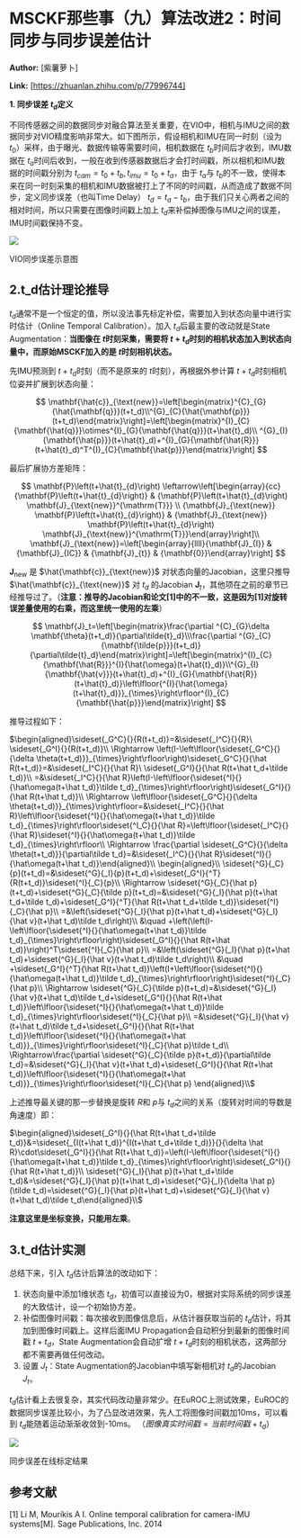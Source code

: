 # MSCKF那些事（九）算法改进2：时间同步与同步误差估计

 **Author:** [紫薯萝卜]

 **Link:** [https://zhuanlan.zhihu.com/p/77996744]

**1. 同步误差 $t_d$定义**

不同传感器之间的数据同步对融合算法至关重要，在VIO中，相机与IMU之间的数据同步对VIO精度影响非常大。如下图所示，假设相机和IMU在同一时刻（设为 $t_0$）采样，由于曝光、数据传输等需要时间，相机数据在 $t_b$时间后才收到，IMU数据在 $t_a$时间后收到，一般在收到传感器数据后才会打时间戳，所以相机和IMU数据的时间戳分别为 $t_{cam}=t_0+t_b,t_{imu}=t_0+t_a$，由于 $t_a$与 $t_b$的不一致，使得本来在同一时刻采集的相机和IMU数据被打上了不同的时间戳，从而造成了数据不同步，定义同步误差（也叫Time Delay） $t_d=t_a-t_b$，由于我们只关心两者之间的相对时间，所以只需要在图像时间戳上加上 $t_d$来补偿掉图像与IMU之间的误差，IMU时间戳保持不变。

![]((20190813)MSCKF那些事九算法改进2时间同步与同步误差估计_紫薯萝卜/v2-3d36ce368ecd004b3694a88ff7aed915_1440w.jpg)  


VIO同步误差示意图

  
  
## 2.t\_d估计理论推导  
$t_d$通常不是一个恒定的值，所以没法事先标定补偿，需要加入到状态向量中进行实时估计（Online Temporal Calibration）。加入 $t_d$后最主要的改动就是State Augmentation：**当图像在 $t$时刻采集，需要将 $t+t_d$时刻的相机状态加入到状态向量中，而原始MSCKF加入的是 $t$时刻相机状态。**

先IMU预测到 $t+t_d$时刻（而不是原来的 $t$时刻），再根据外参计算 $t+t_d$时刻相机位姿并扩展到状态向量：

$$
\mathbf{\hat{c}}_{\text{new}}=\left[\begin{matrix}^{C}_{G}{\hat{\mathbf{q}}}(t+t_d)\\^{G}_{C}{\hat{\mathbf{p}}}(t+t_d)\end{matrix}\right]=\left[\begin{matrix}^{I}_{C}{\mathbf{\hat{q}}}\otimes^{I}_{G}{\mathbf{\hat{q}}}(t+\hat{t}_d)\\ ^{G}_{I}{\mathbf{\hat{p}}}(t+\hat{t}_d)+^{I}_{G}{\mathbf{\hat{R}}}(t+\hat{t}_d)^T^{I}_{C}{\mathbf{\hat{p}}}\end{matrix}\right]
$$ 

最后扩展协方差矩阵：

$$
\mathbf{P}\left(t+\hat{t}_{d}\right) \leftarrow\left[\begin{array}{cc}{\mathbf{P}\left(t+\hat{t}_{d}\right)} & {\mathbf{P}\left(t+\hat{t}_{d}\right) \mathbf{J}_{\text{new}}^{\mathrm{T}}} \\ {\mathbf{J}_{\text{new}} \mathbf{P}\left(t+\hat{t}_{d}\right)} & {\mathbf{J}_{\text{new}} \mathbf{P}\left(t+\hat{t}_{d}\right) \mathbf{J}_{\text{new}}^{\mathrm{T}}}\end{array}\right]\\ 
\mathbf{J}_{\text{new}}=\left[\begin{array}{llll}{\mathbf{J}_{I}} & {\mathbf{J}_{IC}} & {\mathbf{J}_{t}} & {\mathbf{0}}\end{array}\right]
$$ 

$\mathbf{J}_{\text{new}}$ 是 $\hat{\mathbf{c}}_{\text{new}}$ 对状态向量的Jacobian，这里只推导 $\hat{\mathbf{c}}_{\text{new}}$ 对 $t_d$ 的Jacobian $\mathbf{J}_t$，其他项在之前的章节已经推导过了。（**注意：推导的Jacobian和论文[1]中的不一致，这是因为[1]对旋转误差量使用的右乘，而这里统一使用的左乘**）

$$
\mathbf{J}_t=\left[\begin{matrix}\frac{\partial ^{C}_{G}\delta \mathbf{\theta}(t+t_d)}{\partial\tilde{t}_d}\\\frac{\partial ^{G}_{C}{\mathbf{\tilde{p}}}(t+t_d)}{\partial\tilde{t}_d}\end{matrix}\right]=\left[\begin{matrix}^{I}_{C}{\mathbf{\hat{R}}}^{I}{\hat{\omega}(t+\hat{t}_d)}\\^{G}_{I}{\mathbf{\hat{v}}}(t+\hat{t}_d)+^{I}_{G}{\mathbf{\hat{R}}(t+\hat{t}_d)}\left\lfloor{^{I}{\hat{\omega}(t+\hat{t}_d)}}_{\times}\right\rfloor^{I}_{C}{\mathbf{\hat{p}}}\end{matrix}\right]
$$

推导过程如下：

$\begin{aligned}\sideset{_G^C}{}{R(t+t_d)}=&\sideset{_I^C}{}{R}\ \sideset{_G^I}{}{R(t+t_d)}\\ \Rightarrow \left(I-\left\lfloor{\sideset{_G^C}{}{\delta \theta(t+t_d)}}_{\times}\right\rfloor\right)\sideset{_G^C}{}{\hat R(t+t_d)}=&\sideset{_I^C}{}{\hat R}\ \sideset{_G^I}{}{\hat R(t+\hat t_d+\tilde t_d)}\\ =&\sideset{_I^C}{}{\hat R}\left(I-\left\lfloor{\sideset{^I}{}{\hat\omega(t+\hat t_d)}\tilde t_d}_{\times}\right\rfloor\right)\sideset{_G^I}{}{\hat R(t+\hat t_d)}\\ \Rightarrow \left\lfloor{\sideset{_G^C}{}{\delta \theta(t+t_d)}}_{\times}\right\rfloor=&\sideset{_I^C}{}{\hat R}\left\lfloor{\sideset{^I}{}{\hat\omega(t+\hat t_d)}\tilde t_d}_{\times}\right\rfloor\sideset{^I_C}{}{\hat R}=\left\lfloor{\sideset{_I^C}{}{\hat R}\sideset{^I}{}{\hat\omega(t+\hat t_d)}\tilde t_d}_{\times}\right\rfloor\\ \Rightarrow \frac{\partial \sideset{_G^C}{}{\delta \theta(t+t_d)}}{\partial\tilde t_d}=&\sideset{_I^C}{}{\hat R}\sideset{^I}{}{\hat\omega(t+\hat t_d)}\end{aligned}\\ \begin{aligned}\\ \sideset{^G}{_C}{p}(t+t_d)=&\sideset{^G}{_I}{p}(t+t_d)+\sideset{_G^I}{^T}{R(t+t_d)}\sideset{^I}{_C}{p}\\ \Rightarrow \sideset{^G}{_C}{\hat p}(t+t_d)+\sideset{^G}{_C}{\tilde p}(t+t_d)=&\sideset{^G}{_I}{\hat p}(t+\hat t_d+\tilde t_d)+\sideset{_G^I}{^T}{\hat R(t+\hat t_d+\tilde t_d)}\sideset{^I}{_C}{\hat p}\\ =&\left(\sideset{^G}{_I}{\hat p}(t+\hat t_d)+\sideset{^G}{_I}{\hat v}(t+\hat t_d)\tilde t_d\right)\\ &\quad +\left(\left(I-\left\lfloor{\sideset{^I}{}{\hat\omega(t+\hat t_d)}\tilde t_d}_{\times}\right\rfloor\right)\sideset{_G^I}{}{\hat R(t+\hat t_d)}\right)^T\sideset{^I}{_C}{\hat p}\\ =&\left(\sideset{^G}{_I}{\hat p}(t+\hat t_d)+\sideset{^G}{_I}{\hat v}(t+\hat t_d)\tilde t_d\right)\\ &\quad +\sideset{_G^I}{^T}{\hat R(t+\hat t_d)}\left(I+\left\lfloor{\sideset{^I}{}{\hat\omega(t+\hat t_d)}\tilde t_d}_{\times}\right\rfloor\right)\sideset{^I}{_C}{\hat p}\\ \Rightarrow \sideset{^G}{_C}{\tilde p}(t+t_d)=&\sideset{^G}{_I}{\hat v}(t+\hat t_d)\tilde t_d+\sideset{_G^I}{}{\hat R(t+\hat t_d)}\left\lfloor{\sideset{^I}{}{\hat\omega(t+\hat t_d)}\tilde t_d}_{\times}\right\rfloor\sideset{^I}{_C}{\hat p}\\ =&\sideset{^G}{_I}{\hat v}(t+\hat t_d)\tilde t_d+\sideset{_G^I}{}{\hat R(t+\hat t_d)}\left\lfloor{\sideset{^I}{}{\hat\omega(t+\hat t_d)}}_{\times}\right\rfloor\sideset{^I}{_C}{\hat p}\tilde t_d\\ \Rightarrow\frac{\partial \sideset{^G}{_C}{\tilde p}(t+t_d)}{\partial\tilde t_d}=&\sideset{^G}{_I}{\hat v}(t+\hat t_d)+\sideset{_G^I}{}{\hat R(t+\hat t_d)}\left\lfloor{\sideset{^I}{}{\hat\omega(t+\hat t_d)}}_{\times}\right\rfloor\sideset{^I}{_C}{\hat p} \end{aligned}\\$ 

上述推导最关键的那一步替换是旋转 $R$和 $p$与 $t_d$之间的关系（旋转对时间的导数是角速度）即：

$\begin{aligned}\sideset{_G^I}{}{\hat R(t+\hat t_d+\tilde t_d)}&=\sideset{_{I(t+\hat t_d)}^{I(t+\hat t_d+\tilde t_d)}}{}{\delta \hat R}\cdot\sideset{_G^I}{}{\hat R(t+\hat t_d)}=\left(I-\left\lfloor{\sideset{^I}{}{\hat\omega(t+\hat t_d)}\tilde t_d}_{\times}\right\rfloor\right)\sideset{_G^I}{}{\hat R(t+\hat t_d)}\\ \sideset{^G}{_I}{\hat p}(t+\hat t_d+\tilde t_d)&=\sideset{^G}{_I}{\hat p}(t+\hat t_d)+\sideset{^G}{_I}{\delta \hat p}(\tilde t_d)=\sideset{^G}{_I}{\hat p}(t+\hat t_d)+\sideset{^G}{_I}{\hat v}(t+\hat t_d)\tilde t_d\end{aligned}\\$ 

**注意这里是坐标变换，只能用左乘**。

## 3.t\_d估计实测  
总结下来，引入 $t_d$估计后算法的改动如下：

1. 状态向量中添加1维状态 $t_d$，初值可以直接设为0，根据对实际系统的同步误差的大致估计，设一个初始协方差。
2. 补偿图像时间戳：每次接收到图像信息后，从估计器获取当前的 $t_d$估计，将其加到图像时间戳上。这样后面IMU Propagation会自动积分到最新的图像时间戳 $t+t_d$，State Augmentation会自动扩增 $t+t_d$时刻的相机状态，这两部分都不需要再做任何改动。
3. 设置 $J_t$：State Augmentation的Jacobian中填写新相机对 $t_d$的Jacobian $J_t$。

$t_d$估计看上去很复杂，其实代码改动量非常少。在EuROC上测试效果，EuROC的数据同步误差比较小，为了凸显改进效果，先人工将图像时间戳加10ms，可以看到 $t_d$能随着运动渐渐收敛到-10ms。 $（图像真实时间戳=当前时间戳+t_d）$

![]((20190813)MSCKF那些事九算法改进2时间同步与同步误差估计_紫薯萝卜/v2-4f1f9cde6ab075b84597d58da1cb5cbc_1440w.jpg)  


同步误差在线标定结果

  
  
## 参考文献  
[1] Li M, Mourikis A I. Online temporal calibration for camera-IMU systems[M]. Sage Publications, Inc. 2014

